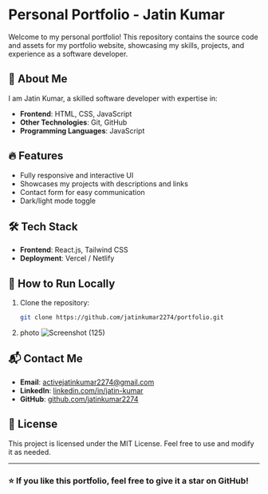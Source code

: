 # Personal Portfolio - Jatin Kumar

Welcome to my personal portfolio! This repository contains the source code and assets for my portfolio website, showcasing my skills, projects, and experience as a software developer.

## 🚀 About Me
I am Jatin Kumar, a skilled software developer with expertise in:
- **Frontend**: HTML, CSS, JavaScript
- **Other Technologies**: Git, GitHub
- **Programming Languages**: JavaScript


## 🔥 Features
- Fully responsive and interactive UI
- Showcases my projects with descriptions and links
- Contact form for easy communication
- Dark/light mode toggle

## 🛠️ Tech Stack
- **Frontend**: React.js, Tailwind CSS
- **Deployment**: Vercel / Netlify

## 📌 How to Run Locally
1. Clone the repository:
   ```sh
   git clone https://github.com/jatinkumar2274/portfolio.git
   

6. photo
![Screenshot (125)](https://github.com/user-attachments/assets/19512b2e-6741-493c-b9db-5d309c2e6e52)





## 📬 Contact Me
- **Email**: activejatinkumar2274@gmail.com
- **LinkedIn**: [linkedin.com/in/jatin-kumar](https://www.linkedin.com/in/jatin-kumar)
- **GitHub**: [github.com/jatinkumar2274](https://github.com/jatinkumar2274)

## 📜 License
This project is licensed under the MIT License. Feel free to use and modify it as needed.

---
### ⭐ If you like this portfolio, feel free to give it a star on GitHub!

